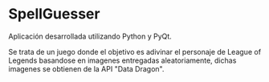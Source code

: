 # SpellGuesser

Aplicación desarrollada utilizando Python y PyQt.

Se trata de un juego donde el objetivo es adivinar el personaje de League of Legends basandose en imagenes entregadas aleatoriamente, dichas imagenes se obtienen de la API "Data Dragon".
